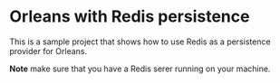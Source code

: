 # Orleans with Redis persistence

This is a sample project that shows how to use Redis as a persistence provider for Orleans.

**Note** make sure that you have a Redis serer running on your machine.